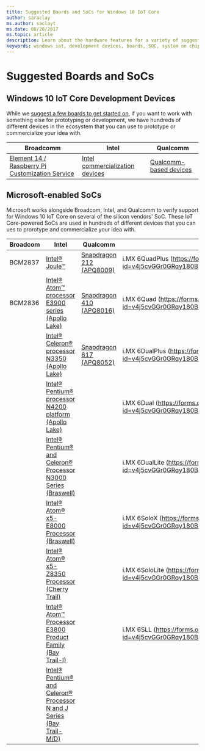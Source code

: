 ```yaml
---
title: Suggested Boards and SoCs for Windows 10 IoT Core
author: saraclay
ms.author: saclayt
ms.date: 08/28/2017
ms.topic: article
description: Learn about the hardware features for a variety of suggested boards and community devices.
keywords: windows iot, development devices, boards, SOC, system on chips, Raspberry Pi 2, Raspberry Pi 3, Minnowboard Max, Dragonboard
---
```


# Suggested Boards and SoCs

## Windows 10 IoT Core Development Devices
While we [suggest a few boards to get started on](https://developer.microsoft.com/en-us/windows/iot/getstarted/prototype/selectdevice), if you want to work with something else for prototyping or development, we have hundreds of different devices in the ecosystem that you can use to prototype or commercialize your idea with.

| Broadcomm | Intel | Qualcomm |
|-------------|----------|---------|
| [Element 14 / Raspberry Pi Customization Service](https://www.element14.com/community/docs/DOC-76955/l/raspberry-pi-customization-service)| [Intel commercialization devices](https://solutionsdirectory.intel.com/solutions-directory/processors/278/processors/309/processors/402/processors/782/processors/788/processors/1103/processors/1107/processors/1110/processors/1175/processors/1344/processors/1348/processors/1349) | [Qualcomm-based devices](https://developer.qualcomm.com/hardware/snapdragon-410) |

## Microsoft-enabled SoCs
Microsoft works alongside Broadcom, Intel, and Qualcomm to verify support for Windows 10 IoT Core on several of the silicon vendors' SoC. These IoT Core-powered SoCs are used in hundreds of different devices that you can ues to prorotype and commercialize your idea with.

| Broadcom | Intel | Qualcomm | NXP (coming soon) |
|----------|-------|----------|-----|
| BCM2837  | [Intel® Joule™](https://software.intel.com/en-us/iot/hardware/joule) | [Snapdragon 212 (APQ8009)](https://www.qualcomm.com/products/snapdragon/processors/212) | i.MX 6QuadPlus (https://forms.office.com/Pages/ResponsePage.aspx?id=v4j5cvGGr0GRqy180BHbR9XpjGK4S5xLp4jJORm7749UQVg4STc5UlcyR0ozWkkzUDYzMjI2RjhHVC4u) |
| BCM2836  | [Intel® Atom™ processor E3900 series (Apollo Lake)](https://ark.intel.com/products/codename/80644/#@embedded) | [Snapdragon 410 (APQ8016)](https://www.qualcomm.com/products/snapdragon/processors/410) | i.MX 6Quad (https://forms.office.com/Pages/ResponsePage.aspx?id=v4j5cvGGr0GRqy180BHbR9XpjGK4S5xLp4jJORm7749UQVg4STc5UlcyR0ozWkkzUDYzMjI2RjhHVC4u) |
| | [Intel® Celeron® processor N3350 (Apollo Lake)](https://ark.intel.com/products/codename/80644/#@embedded) | [Snapdragon 617 (APQ8052)](https://www.qualcomm.com/products/snapdragon/processors/617) | i.MX 6DualPlus (https://forms.office.com/Pages/ResponsePage.aspx?id=v4j5cvGGr0GRqy180BHbR9XpjGK4S5xLp4jJORm7749UQVg4STc5UlcyR0ozWkkzUDYzMjI2RjhHVC4u) |
| | 	[Intel® Pentium® processor N4200 platform (Apollo Lake)](https://ark.intel.com/products/codename/80644/#@embedded) | | i.MX 6Dual (https://forms.office.com/Pages/ResponsePage.aspx?id=v4j5cvGGr0GRqy180BHbR9XpjGK4S5xLp4jJORm7749UQVg4STc5UlcyR0ozWkkzUDYzMjI2RjhHVC4u) |
| | 	[Intel® Pentium® and Celeron® Processor N3000 Series (Braswell)](http://ark.intel.com/products/codename/66094/#@embedded) | | i.MX 6DualLite (https://forms.office.com/Pages/ResponsePage.aspx?id=v4j5cvGGr0GRqy180BHbR9XpjGK4S5xLp4jJORm7749UQVg4STc5UlcyR0ozWkkzUDYzMjI2RjhHVC4u) |
| | 	[	Intel® Atom® x5-E8000 Processor (Braswell)](http://ark.intel.com/products/codename/66094/#@embedded) | | i.MX 6SoloX (https://forms.office.com/Pages/ResponsePage.aspx?id=v4j5cvGGr0GRqy180BHbR9XpjGK4S5xLp4jJORm7749UQVg4STc5UlcyR0ozWkkzUDYzMjI2RjhHVC4u) |
| | 	[Intel® Atom® x5-Z8350 Processor (Cherry Trail)](https://ark.intel.com/products/93361/Intel-Atom-x5-Z8350-Processor-2M-Cache-up-to-1_92-GHz) | | i.MX 6SoloLite (https://forms.office.com/Pages/ResponsePage.aspx?id=v4j5cvGGr0GRqy180BHbR9XpjGK4S5xLp4jJORm7749UQVg4STc5UlcyR0ozWkkzUDYzMjI2RjhHVC4u) |
| | 	[Intel® Atom™ Processor E3800 Product Family (Bay Trail-I)](http://ark.intel.com/products/codename/55844/#@Embedded) | | i.MX 6SLL  (https://forms.office.com/Pages/ResponsePage.aspx?id=v4j5cvGGr0GRqy180BHbR9XpjGK4S5xLp4jJORm7749UQVg4STc5UlcyR0ozWkkzUDYzMjI2RjhHVC4u) |
| | 	[Intel® Pentium® and Celeron® Processor N and J Series (Bay Trail-M/D)](http://ark.intel.com/products/codename/55844/) | |
